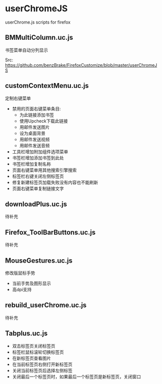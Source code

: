 # userChromeJS
userChrome.js scripts for firefox

## BMMultiColumn.uc.js

书签菜单自动分列显示

Src: <https://github.com/benzBrake/FirefoxCustomize/blob/master/userChromeJS>

## customContextMenu.uc.js

定制右键菜单

* 禁用的页面右键菜单条目:
  * 为此链接添加书签
  * 使用Upcheck下载此链接
  * 用邮件发送图片
  * 设为桌面背景
  * 用邮件发送视频
  * 用邮件发送音频
* 工具栏增加附加组件选项菜单
* 书签栏增加添加书签到此处
* 书签栏增加复制名称
* 页面右键菜单用其他搜索引擎搜索
* 标签栏右键关闭左侧标签页
* 修复新建标签页加载失败没有内容也不能刷新
* 页面右键菜单复制链接文字

## downloadPlus.uc.js

待补充

## Firefox_ToolBarButtons.uc.js

待补充

## MouseGestures.uc.js

修改版鼠标手势
* 当前手势及图形显示
* 高dpi支持

## rebuild_userChrome.uc.js

待补充

## Tabplus.uc.js

* 双击标签页关闭标签页
* 标签栏鼠标滚轮切换标签页
* 在新标签页查看图片
* 在当前标签页右侧打开新标签页
* 关闭当前标签页后选择左侧标签
* 关闭最后一个标签页时，如果最后一个标签页是新标签页，关闭窗口
